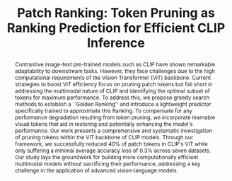 ---
id:             2025-token-pruning
title:          "Patch Ranking: Token Pruning as Ranking Prediction for Efficient CLIP Inference"
authors:        [ChengEn, Jones, YuHen, Me]
venue:          Winter Conference on Applications of Computer Vision (WACV), Tucson, 2025.
year:           "2025-02"
thumbnail:      assets/publications/2025-token-pruning/banner.png
bibtex:         "@InProceedings{chengen2025pruning,<br>&emsp;title={Patch Ranking: Token Pruning as Ranking Prediction for Efficient CLIP Inference},<br>&emsp;author={Cheng-En Wu and Jinhong Lin and Yu-Hen Yu and Pedro Morgado},<br>&emsp;booktitle={IEEE/CVF Winter Applications in Computer Vision (WACV)},<br>&emsp;year={2025}<br>}"
links:
    bibtex:     assets/publications/2025-token-pruning/ref.txt
    paper:      https://arxiv.org/abs/2409.14607
#    code:       https://github.com/yibingwei-1/LatentMIM
#    website:    https://yibingwei-1.github.io/projects/lmim/lmim.html

layout: project
short_title: Ranking Patches for Efficient CLIP Inference
abstract: "Contrastive image-text pre-trained models such as CLIP have shown remarkable adaptability to downstream tasks. However, they face challenges due to the high computational requirements of the Vision Transformer (ViT) backbone. Current strategies to boost ViT efficiency focus on pruning patch tokens but fall short in addressing the multimodal nature of CLIP and identifying the optimal subset of tokens for maximum performance. To address this, we propose greedy search methods to establish a ``Golden Ranking'' and introduce a lightweight predictor specifically trained to approximate this Ranking. To compensate for any performance degradation resulting from token pruning, we incorporate learnable visual tokens that aid in restoring and potentially enhancing the model's performance. Our work presents a comprehensive and systematic investigation of pruning tokens within the ViT backbone of CLIP models. Through our framework, we successfully reduced 40% of patch tokens in CLIP's ViT while only suffering a minimal average accuracy loss of 0.3% across seven datasets. Our study lays the groundwork for building more computationally efficient multimodal models without sacrificing their performance, addressing a key challenge in the application of advanced vision-language models."
#video_embed: https://www.youtube.com/embed/TkZ-eQVErFQ
---
